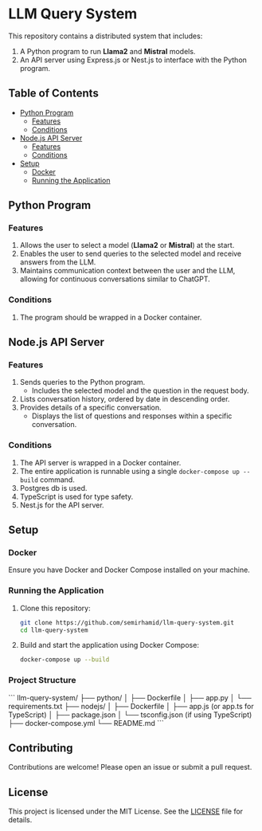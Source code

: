 # LLM Query System

This repository contains a distributed system that includes:
1. A Python program to run **Llama2** and **Mistral** models.
2. An API server using Express.js or Nest.js to interface with the Python program.

## Table of Contents
- [Python Program](#python-program)
  - [Features](#features)
  - [Conditions](#conditions)
- [Node.js API Server](#nodejs-api-server)
  - [Features](#features-1)
  - [Conditions](#conditions-1)
- [Setup](#setup)
  - [Docker](#docker)
  - [Running the Application](#running-the-application)

## Python Program

### Features
1. Allows the user to select a model (**Llama2** or **Mistral**) at the start.
2. Enables the user to send queries to the selected model and receive answers from the LLM.
3. Maintains communication context between the user and the LLM, allowing for continuous conversations similar to ChatGPT.

### Conditions
1. The program should be wrapped in a Docker container.

## Node.js API Server

### Features
1. Sends queries to the Python program.
    - Includes the selected model and the question in the request body.
2. Lists conversation history, ordered by date in descending order.
3. Provides details of a specific conversation.
    - Displays the list of questions and responses within a specific conversation.

### Conditions
1. The API server is wrapped in a Docker container.
2. The entire application is runnable using a single `docker-compose up --build` command.
3. Postgres db is used.
4. TypeScript is used for type safety.
5. Nest.js for the API server.

## Setup

### Docker
Ensure you have Docker and Docker Compose installed on your machine.

### Running the Application
1. Clone this repository:
    ```bash
    git clone https://github.com/semirhamid/llm-query-system.git
    cd llm-query-system
    ```
2. Build and start the application using Docker Compose:
    ```bash
    docker-compose up --build
    ```

### Project Structure
\```
llm-query-system/
├── python/
│   ├── Dockerfile
│   ├── app.py
│   └── requirements.txt
├── nodejs/
│   ├── Dockerfile
│   ├── app.js (or app.ts for TypeScript)
│   ├── package.json
│   └── tsconfig.json (if using TypeScript)
├── docker-compose.yml
└── README.md
\```



## Contributing
Contributions are welcome! Please open an issue or submit a pull request.

## License
This project is licensed under the MIT License. See the [LICENSE](LICENSE) file for details.


